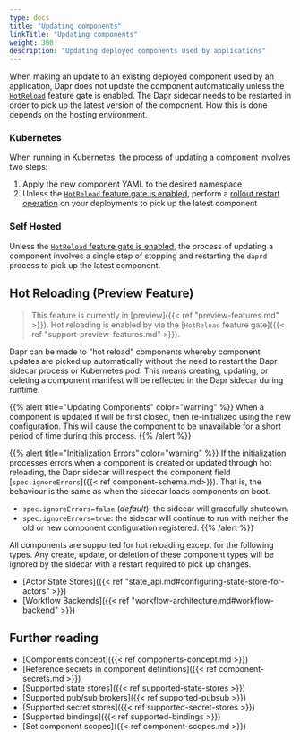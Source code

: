 ```yaml
---
type: docs
title: "Updating components"
linkTitle: "Updating components"
weight: 300
description: "Updating deployed components used by applications"
---
```


When making an update to an existing deployed component used by an application, Dapr does not update the component automatically unless the [`HotReload`](#hot-reloading-preview-feature) feature gate is enabled.
The Dapr sidecar needs to be restarted in order to pick up the latest version of the component.
How this is done depends on the hosting environment.

### Kubernetes

When running in Kubernetes, the process of updating a component involves two steps:

1. Apply the new component YAML to the desired namespace
1. Unless the [`HotReload` feature gate is enabled](#hot-reloading-preview-feature), perform a [rollout restart operation](https://kubernetes.io/docs/reference/kubectl/cheatsheet/#updating-resources) on your deployments to pick up the latest component

### Self Hosted

Unless the [`HotReload` feature gate is enabled](#hot-reloading-preview-feature), the process of updating a component involves a single step of stopping and restarting the `daprd` process to pick up the latest component.

## Hot Reloading (Preview Feature)

> This feature is currently in [preview]({{< ref "preview-features.md" >}}).
> Hot reloading is enabled by via the [`HotReload` feature gate]({{< ref "support-preview-features.md" >}}).

Dapr can be made to "hot reload" components whereby component updates are picked up automatically without the need to restart the Dapr sidecar process or Kubernetes pod.
This means creating, updating, or deleting a component manifest will be reflected in the Dapr sidecar during runtime.

{{% alert title="Updating Components" color="warning" %}}
When a component is updated it will be first closed, then re-initialized using the new configuration.
This will cause the component to be unavailable for a short period of time during this process.
{{% /alert %}}

{{% alert title="Initialization Errors" color="warning" %}}
If the initialization processes errors when a component is created or updated through hot reloading, the Dapr sidecar will respect the component field [`spec.ignoreErrors`]({{< ref component-schema.md>}}).
That is, the behaviour is the same as when the sidecar loads components on boot.
- `spec.ignoreErrors=false` (*default*): the sidecar will gracefully shutdown.
- `spec.ignoreErrors=true`: the sidecar will continue to run with neither the old or new component configuration registered.
{{% /alert %}}

All components are supported for hot reloading except for the following types.
Any create, update, or deletion of these component types will be ignored by the sidecar with a restart required to pick up changes.
- [Actor State Stores]({{< ref "state_api.md#configuring-state-store-for-actors" >}})
- [Workflow Backends]({{< ref "workflow-architecture.md#workflow-backend" >}})

## Further reading
- [Components concept]({{< ref components-concept.md >}})
- [Reference secrets in component definitions]({{< ref component-secrets.md >}})
- [Supported state stores]({{< ref supported-state-stores >}})
- [Supported pub/sub brokers]({{< ref supported-pubsub >}})
- [Supported secret stores]({{< ref supported-secret-stores >}})
- [Supported bindings]({{< ref supported-bindings >}})
- [Set component scopes]({{< ref component-scopes.md >}})
